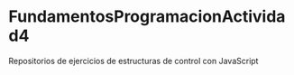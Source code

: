 # FundamentosProgramacionActividad4
Repositorios de ejercicios de estructuras de control con JavaScript
